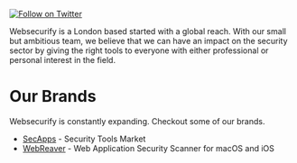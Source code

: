 [![Follow on Twitter](https://img.shields.io/twitter/follow/websecurify.svg?logo=twitter)](https://twitter.com/websecurify)

Websecurify is a London based started with a global reach. With our small but ambitious team, we believe that we can have an impact on the security sector by giving the right tools to everyone with either professional or personal interest in the field.

# Our Brands

Websecurify is constantly expanding. Checkout some of our brands.

* [SecApps](https://secapps.com) - Security Tools Market
* [WebReaver](https://webreaver.com) - Web Application Security Scanner for macOS and iOS
